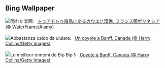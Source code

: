 ## Bing Wallpaper
![](https://www.bing.com/th?id=OHR.Atoll_JA-JP8732763114_UHD.jpg&w=1000)隠れた楽園:&nbsp;&ensp;[トゥアモトゥ諸島にあるカウエヒ環礁, フランス領ポリネシア (© WaterFrame/Alamy)](https://www.bing.com/th?id=OHR.Atoll_JA-JP8732763114_UHD.jpg)
<br><br/>
![](https://www.bing.com/th?id=OHR.CoyoteBanff_IT-IT2529436922_UHD.jpg&w=1000)Abbastanza caldo da ululare:&nbsp;&ensp;[Un coyote a Banff, Canada (© Harry Collins/Getty Images)](https://www.bing.com/th?id=OHR.CoyoteBanff_IT-IT2529436922_UHD.jpg)
<br><br/>
![](https://www.bing.com/th?id=OHR.CoyoteBanff_FR-FR4984806037_UHD.jpg&w=1000)Le meilleur ennemi de Bip Bip !:&nbsp;&ensp;[Coyote à Banff, Canada (© Harry Collins/Getty Images)](https://www.bing.com/th?id=OHR.CoyoteBanff_FR-FR4984806037_UHD.jpg)
<br><br/>
